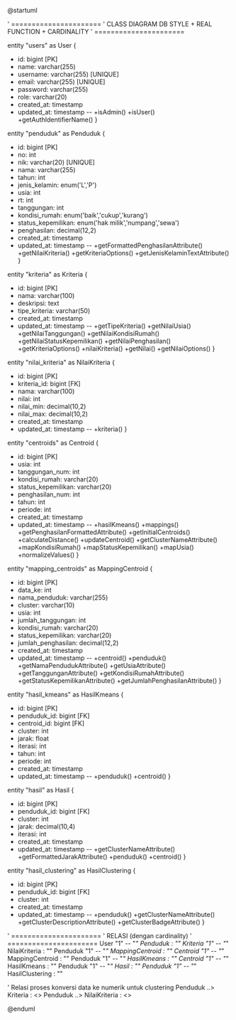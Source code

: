 @startuml

' ======================
'   CLASS DIAGRAM DB STYLE + REAL FUNCTION + CARDINALITY
' ======================

entity "users" as User {
  * id: bigint [PK]
  * name: varchar(255)
  * username: varchar(255) [UNIQUE]
  * email: varchar(255) [UNIQUE]
  * password: varchar(255)
  * role: varchar(20)
  * created_at: timestamp
  * updated_at: timestamp
  --
  +isAdmin()
  +isUser()
  +getAuthIdentifierName()
}

entity "penduduk" as Penduduk {
  * id: bigint [PK]
  * no: int
  * nik: varchar(20) [UNIQUE]
  * nama: varchar(255)
  * tahun: int
  * jenis_kelamin: enum('L','P')
  * usia: int
  * rt: int
  * tanggungan: int
  * kondisi_rumah: enum('baik','cukup','kurang')
  * status_kepemilikan: enum('hak milik','numpang','sewa')
  * penghasilan: decimal(12,2)
  * created_at: timestamp
  * updated_at: timestamp
  --
  +getFormattedPenghasilanAttribute()
  +getNilaiKriteria()
  +getKriteriaOptions()
  +getJenisKelaminTextAttribute()
}

entity "kriteria" as Kriteria {
  * id: bigint [PK]
  * nama: varchar(100)
  * deskripsi: text
  * tipe_kriteria: varchar(50)
  * created_at: timestamp
  * updated_at: timestamp
  --
  +getTipeKriteria()
  +getNilaiUsia()
  +getNilaiTanggungan()
  +getNilaiKondisiRumah()
  +getNilaiStatusKepemilikan()
  +getNilaiPenghasilan()
  +getKriteriaOptions()
  +nilaiKriteria()
  +getNilai()
  +getNilaiOptions()
}

entity "nilai_kriteria" as NilaiKriteria {
  * id: bigint [PK]
  * kriteria_id: bigint [FK]
  * nama: varchar(100)
  * nilai: int
  * nilai_min: decimal(10,2)
  * nilai_max: decimal(10,2)
  * created_at: timestamp
  * updated_at: timestamp
  --
  +kriteria()
}

entity "centroids" as Centroid {
  * id: bigint [PK]
  * usia: int
  * tanggungan_num: int
  * kondisi_rumah: varchar(20)
  * status_kepemilikan: varchar(20)
  * penghasilan_num: int
  * tahun: int
  * periode: int
  * created_at: timestamp
  * updated_at: timestamp
  --
  +hasilKmeans()
  +mappings()
  +getPenghasilanFormattedAttribute()
  +getInitialCentroids()
  +calculateDistance()
  +updateCentroid()
  +getClusterNameAttribute()
  +mapKondisiRumah()
  +mapStatusKepemilikan()
  +mapUsia()
  +normalizeValues()
}

entity "mapping_centroids" as MappingCentroid {
  * id: bigint [PK]
  * data_ke: int
  * nama_penduduk: varchar(255)
  * cluster: varchar(10)
  * usia: int
  * jumlah_tanggungan: int
  * kondisi_rumah: varchar(20)
  * status_kepemilikan: varchar(20)
  * jumlah_penghasilan: decimal(12,2)
  * created_at: timestamp
  * updated_at: timestamp
  --
  +centroid()
  +penduduk()
  +getNamaPendudukAttribute()
  +getUsiaAttribute()
  +getTanggunganAttribute()
  +getKondisiRumahAttribute()
  +getStatusKepemilikanAttribute()
  +getJumlahPenghasilanAttribute()
}

entity "hasil_kmeans" as HasilKmeans {
  * id: bigint [PK]
  * penduduk_id: bigint [FK]
  * centroid_id: bigint [FK]
  * cluster: int
  * jarak: float
  * iterasi: int
  * tahun: int
  * periode: int
  * created_at: timestamp
  * updated_at: timestamp
  --
  +penduduk()
  +centroid()
}

entity "hasil" as Hasil {
  * id: bigint [PK]
  * penduduk_id: bigint [FK]
  * cluster: int
  * jarak: decimal(10,4)
  * iterasi: int
  * created_at: timestamp
  * updated_at: timestamp
  --
  +getClusterNameAttribute()
  +getFormattedJarakAttribute()
  +penduduk()
  +centroid()
}

entity "hasil_clustering" as HasilClustering {
  * id: bigint [PK]
  * penduduk_id: bigint [FK]
  * cluster: int
  * created_at: timestamp
  * updated_at: timestamp
  --
  +penduduk()
  +getClusterNameAttribute()
  +getClusterDescriptionAttribute()
  +getClusterBadgeAttribute()
}

' ======================
'        RELASI (dengan cardinality)
' ======================
User "1" -- "*" Penduduk : ""
Kriteria "1" -- "*" NilaiKriteria : ""
Penduduk "1" -- "*" MappingCentroid : ""
Centroid "1" -- "*" MappingCentroid : ""
Penduduk "1" -- "*" HasilKmeans : ""
Centroid "1" -- "*" HasilKmeans : ""
Penduduk "1" -- "*" Hasil : ""
Penduduk "1" -- "*" HasilClustering : ""

' Relasi proses konversi data ke numerik untuk clustering
Penduduk ..> Kriteria : <<konversi numerik>>
Penduduk ..> NilaiKriteria : <<konversi numerik>>

@enduml
